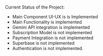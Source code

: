 Current Status of the Project:
- Main Component UI-UX is is Implemented
- Main Functionality is implemented
- Gemini API integration is implemented
- Subscription Model is not implemented
- Payment Integration is not implemented
- Superbase is not implemented
- Authentication is not implemented.